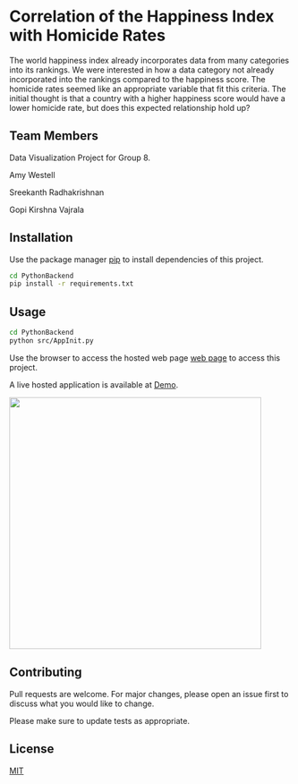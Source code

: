 # Correlation of the Happiness Index with Homicide Rates

The world happiness index already incorporates data from many categories into its rankings. 
We were interested in how a data category not already incorporated into the rankings compared to the happiness score. The homicide rates seemed like an appropriate variable that fit this criteria. 
The initial thought is that a country with a higher happiness score would have a lower homicide rate, but does this expected relationship hold up?

## Team Members

Data Visualization Project for Group 8.

Amy Westell

Sreekanth Radhakrishnan

Gopi Kirshna Vajrala


## Installation
Use the package manager [pip](https://pip.pypa.io/en/stable/) to install dependencies of this project.

```bash
cd PythonBackend
pip install -r requirements.txt
```

## Usage

```bash
cd PythonBackend
python src/AppInit.py
```

Use the browser to access the hosted web page [web page](http://127.0.0.1:5000/) to access this project.

A live hosted application is available at [Demo](http://sreekanthr.pythonanywhere.com/).

<img src="./pic.jpg" width=450px/>

## Contributing
Pull requests are welcome. For major changes, please open an issue first to discuss what you would like to change.

Please make sure to update tests as appropriate.

## License
[MIT](https://choosealicense.com/licenses/mit/)
